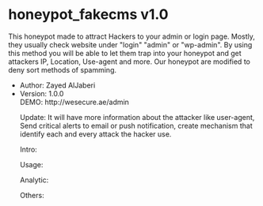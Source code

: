 # <h1>honeypot_fakecms v1.0</h1>
This honeypot made to attract Hackers to your admin or login page. Mostly, they usually check website under "login" "admin" or "wp-admin". By using this method you will be able to let them trap into your honeypot and get attackers IP, Location, Use-agent and more. Our honeypot are modified to deny sort methods of spamming.
<ul>
 <li> Author: Zayed AlJaberi</li>
 <li>Version: 1.0.0</li>
 DEMO: http://wesecure.ae/admin

Update:
It will have more information about the attacker like user-agent, Send critical alerts to email or push notification, create mechanism that identify each and every attack the hacker use. 


Intro:



Usage:



Analytic:



Others:
